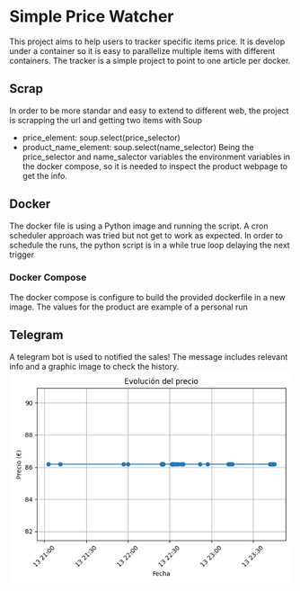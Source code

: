 # Simple Price Watcher 
This project aims to help users to tracker specific items price. It is develop under a container so it is easy to parallelize multiple items with different containers. The tracker is a simple project to point to one article per docker.

## Scrap
In order to be more standar and easy to extend to different web, the project is scrapping the url and getting two items with Soup
- price_element: soup.select(price_selector)
- product_name_element: soup.select(name_selector)
Being the price_selector and name_salector variables the environment variables in the docker compose, so it is needed to inspect the product webpage to get the info. 

## Docker
The docker file is using a Python image and running the script. A cron scheduler approach was tried but not get to work as expected. In order to schedule the runs, the python script is in a while true loop delaying the next trigger

### Docker Compose
The docker compose is configure to build the provided dockerfile in a new image.
The values for the product are example of a personal run

## Telegram
A telegram bot is used to notified the sales! The message includes relevant info and a graphic image to check the history.
![Price history graphic example](assets/price_history.png)
